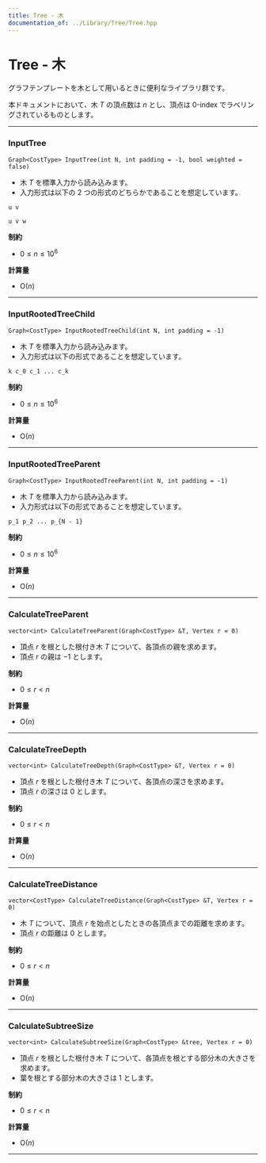 ```yaml
---
title: Tree - 木
documentation_of: ../Library/Tree/Tree.hpp
---
```


# Tree - 木

グラフテンプレートを木として用いるときに便利なライブラリ群です。

本ドキュメントにおいて、木 $T$ の頂点数は $n$ とし、頂点は 0-index でラベリングされているものとします。

---

### InputTree

```
Graph<CostType> InputTree(int N, int padding = -1, bool weighted = false)
```

- 木 $T$ を標準入力から読み込みます。
- 入力形式は以下の 2 つの形式のどちらかであることを想定しています。

```
u v
```

```
u v w
```

**制約**

- $0 \le n \le 10^{6}$

**計算量**

- $\textrm{O}(n)$

---

### InputRootedTreeChild

```
Graph<CostType> InputRootedTreeChild(int N, int padding = -1)
```

- 木 $T$ を標準入力から読み込みます。
- 入力形式は以下の形式であることを想定しています。

```
k c_0 c_1 ... c_k
```

**制約**

- $0 \le n \le 10^{6}$

**計算量**

- $\textrm{O}(n)$

---

### InputRootedTreeParent

```
Graph<CostType> InputRootedTreeParent(int N, int padding = -1)
```

- 木 $T$ を標準入力から読み込みます。
- 入力形式は以下の形式であることを想定しています。

```
p_1 p_2 ... p_{N - 1}
```

**制約**

- $0 \le n \le 10^{6}$

**計算量**

- $\textrm{O}(n)$

---

### CalculateTreeParent

```
vector<int> CalculateTreeParent(Graph<CostType> &T, Vertex r = 0)
```

- 頂点 $r$ を根とした根付き木 $T$ について、各頂点の親を求めます。
- 頂点 $r$ の親は $-1$ とします。

**制約**

- $0 \le r \lt n$

**計算量**

- $\textrm{O}(n)$

---

### CalculateTreeDepth

```
vector<int> CalculateTreeDepth(Graph<CostType> &T, Vertex r = 0)
```

- 頂点 $r$ を根とした根付き木 $T$ について、各頂点の深さを求めます。
- 頂点 $r$ の深さは $0$ とします。

**制約**

- $0 \le r \lt n$

**計算量**

- $\textrm{O}(n)$

---

### CalculateTreeDistance

```
vector<CostType> CalculateTreeDistance(Graph<CostType> &T, Vertex r = 0)
```

- 木 $T$ について、頂点 $r$ を始点としたときの各頂点までの距離を求めます。
- 頂点 $r$ の距離は $0$ とします。

**制約**

- $0 \le r \lt n$

**計算量**

- $\textrm{O}(n)$

---

### CalculateSubtreeSize

```
vector<int> CalculateSubtreeSize(Graph<CostType> &tree, Vertex r = 0)
```

- 頂点 $r$ を根とした根付き木 $T$ について、各頂点を根とする部分木の大きさを求めます。
- 葉を根とする部分木の大きさは $1$ とします。

**制約**

- $0 \le r \lt n$

**計算量**

- $\textrm{O}(n)$

---

